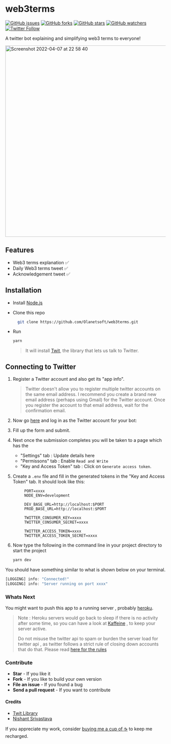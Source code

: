 # web3terms

[![GitHub issues](https://img.shields.io/github/issues/Olanetsoft/web3terms?style=plastic)](https://github.com/Olanetsoft/web3terms/issues)
[![GitHub forks](https://img.shields.io/github/forks/Olanetsoft/web3terms?style=plastic)](https://img.shields.io/github/forks/Olanetsoft/web3terms)
[![GitHub stars](https://img.shields.io/github/stars/Olanetsoft/web3terms?style=plastic)](https://img.shields.io/github/stars/Olanetsoft/web3terms)
[![GitHub watchers](https://img.shields.io/github/watchers/Olanetsoft/web3terms?style=plastic&label=Watch)](https://github.com/Olanetsoft/web3terms)
[![Twitter Follow](https://img.shields.io/twitter/follow/web3terms.svg?style=social)](https://twitter.com/web3terms) 


A twitter bot explaining and simplifying web3 terms to everyone!

<img width="600" alt="Screenshot 2022-04-07 at 22 58 40" src="https://user-images.githubusercontent.com/45847909/162620196-98c4c249-de0b-42de-bb8e-bdb19062d64e.png">

## Features

+ Web3 terms explanation ✅
+ Daily Web3 terms tweet ✅
+ Acknowledgement tweet ✅

## Installation

+ Install [Node.js](http://nodejs.org/)
+ Clone this repo
 
	```bash
	  git clone https://github.com/Olanetsoft/web3terms.git
	```
+ Run 
	```bash
	yarn
	```

	> It will install [Twit](https://github.com/ttezel/twit), the library that lets us talk to Twitter.


## Connecting to Twitter

1. Register a Twitter account and also get its "app info".
	>Twitter doesn't allow you to register multiple twitter accounts on the same email address. I recommend you create a brand new email address (perhaps using Gmail) for the Twitter account. Once you register the account to that email address, wait for the confirmation email.

1. Now go [here](https://dev.twitter.com/apps/new) and log in as the Twitter account for your bot:
1. Fill up the form and submit.
1. Next once the submission completes you will be taken to a page which has the 
	+ "Settings" tab : Update details here
	+ "Permissons" tab :  Enable `Read and Write` 
	+ "Key and Access Token" tab : Click on `Generate access token`. 
1. Create a `.env` file and fill in the generated tokens in the "Key and Access Token" tab.
	It should look like this:
       
            PORT=xxxx
            NODE_ENV=development

            DEV_BASE_URL=http://localhost:$PORT
            PROD_BASE_URL=http://localhost:$PORT

            TWITTER_CONSUMER_KEY=xxxx
            TWITTER_CONSUMER_SECRET=xxxx

            TWITTER_ACCESS_TOKEN=xxxx
            TWITTER_ACCESS_TOKEN_SECRET=xxxx
            
1. Now type the following in the command line in your project directory to start the project

	```bash
	yarn dev
	```

You should have something similar to what is shown below on your terminal.

```javascript
[LOGGING] info: "Connected!"
[LOGGING] info: "Server running on port xxxx"
```

### **Whats Next**

You might want to push this app to a running server , probably [heroku](https://www.heroku.com/).

> Note : Heroku servers would go back to sleep if there is no activity after some time, so you can have a look at [Kaffeine](https://kaffeine.herokuapp.com/) , to keep your server active.
>
> Do not misuse the twitter api to spam or burden the server load for twitter api , as twitter follows a strict rule of closing down accounts that do that. Please read [here for the rules](https://support.twitter.com/articles/18311)

### Contribute
+ **Star** - If you like it
+ **Fork** - If you like to build your own version
+ **File an issue** - If you found a bug
+ **Send a pull request** - If you want to contribute

#### Credits
- [Twit Library](https://github.com/ttezel/twit)
- [Nishant Srivastava](https://github.com/nisrulz)


If you appreciate my work, consider [buying me a cup of :coffee:](https://www.buymeacoffee.com/olanetsoft)  to keep me recharged.
